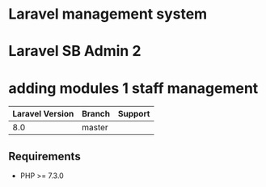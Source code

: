 # Laravel management system
# Laravel SB Admin 2
# adding modules 1 staff management



| Laravel Version | Branch | Support             |
|-----------------|--------|---------------------|
| 8.0             | master |                     |


## Requirements

- PHP >= 7.3.0


